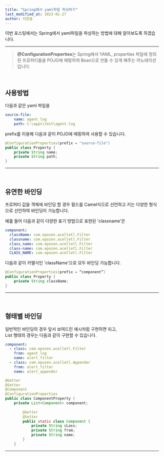 ```yaml
---
title: "Spring에서 yaml파일 파싱하기"
last_modified_at: 2023-01-27
author: 이한솔
---
```


이번 포스팅에서는 Spring에서 yaml파일을 파싱하는 방법에 대해 알아보도록 하겠습니다.

---
> **@ConfigurationProperties**는 Spring에서 YAML, properties 파일에 정의된 프로퍼티들을 POJO에 매핑하여 Bean으로 만들 수 있게 해주는 어노테이션입니다.

<br>

## 사용방법
다음과 같은 yaml 파일을
```yaml
source-file:
    name: agent_log
    path: C:\apps\test\agent.log
```
prefix를 이용해 다음과 같이 POJO에 매핑하여 사용할 수 있습니다.
```java
@ConfigurationProperties(prefix = "source-file")
public class Property {
    private String name;
    private String path;
}
```
---
<br>

## 유연한 바인딩
프로퍼티 값을 객체에 바인딩 할 경우 필드를 Camel식으로 선언하고 키는 다양한 형식으로 선언하여 바인딩이 가능합니다.

예를 들어 다음과 같이 다양한 표기 방법으로 표현된 'classname'은
```yaml
component:
  className: com.epozen.acelletl.Filter
  classname: com.epozen.acelletl.Filter
  class_name: com.epozen.acelletl.Filter
  class-name: com.epozen.acelletl.Filter
  CLASS_NAME: com.epozen.acelletl.Filter
```
다음과 같이 카멜식인 'className'으로 모두 바인딩 가능합니다.
```java
@ConfigurationProperties(prefix = “component”)
public class Property {
    private String className;
}
```
---
<br>

## 형태별 바인딩
일반적인 바인딩의 경우 앞서 보여드린 예시처럼 구현하면 되고,<br>
List 형태의 경우는 다음과 같이 구현할 수 있습니다.
```yaml
component:  
  - class: com.epozen.acelletl.Filter
    from: agent_log
    name: alert_filter
  - class: com.epozen.acelletl.Appender
    from: alert_filter
    name: alert_appender
```
```java
@Getter
@Setter
@Component
@ConfigurationProperties
public class ComponentProperty {
	private List<Component> component;    
		
		@Getter    
		@Setter    
		public static class Component {        
			private String cLass;     
			private String from;      
			private String name;    
		}
	}
```

---

